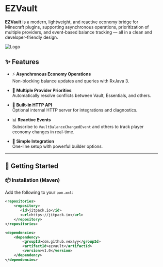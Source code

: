 # EZVault

**EZVault** is a modern, lightweight, and reactive economy bridge for Minecraft plugins, supporting asynchronous operations, prioritization of multiple providers, and event-based balance tracking — all in a clean and developer-friendly design.

![Logo](https://github.com/yourusername/EZVault/logo.png) <!-- Podmień na prawdziwy link lub usuń -->

## ✨ Features

- ⚡ **Asynchronous Economy Operations**  
  Non-blocking balance updates and queries with RxJava 3.

- 🔁 **Multiple Provider Priorities**  
  Automatically resolve conflicts between Vault, Essentials, and others.

- 📡 **Built-in HTTP API**  
  Optional internal HTTP server for integrations and diagnostics.

- 📊 **Reactive Events**  
  Subscribe to `VaultBalanceChangedEvent` and others to track player economy changes in real-time.

- 🧩 **Simple Integration**  
  One-line setup with powerful builder options.

---

## 🚀 Getting Started

### 📦 Installation (Maven)

Add the following to your `pom.xml`:

```xml
<repositories>
    <repository>
       <id>jitpack.io</id>
       <url>https://jitpack.io</url>
    </repository>
</repositories>

<dependencies>
    <dependency>
        <groupId>com.github.vexayy</groupId>
        <artifactId>ezvault</artifactId>
        <version>v1.0</version>
    </dependency>
</dependencies>
```
